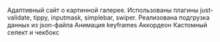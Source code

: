 Адаптивный сайт о картинной галерее. 
Использованы плагины just-validate, tippy, inputmask, simplebar, swiper. 
Реализована подгрузка данных из json-файла
Анимация keyframes
Аккордеон
Кастомный селект и чекбокс

